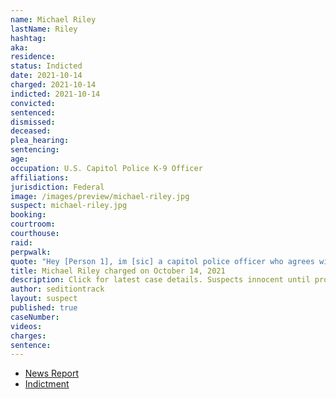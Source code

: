 ```yaml
---
name: Michael Riley
lastName: Riley
hashtag:
aka:
residence:
status: Indicted
date: 2021-10-14
charged: 2021-10-14
indicted: 2021-10-14
convicted:
sentenced:
dismissed:
deceased:
plea_hearing:
sentencing:
age:
occupation: U.S. Capitol Police K-9 Officer
affiliations:
jurisdiction: Federal
image: /images/preview/michael-riley.jpg
suspect: michael-riley.jpg
booking:
courtroom:
courthouse:
raid:
perpwalk:
quote: "Hey [Person 1], im [sic] a capitol police officer who agrees with your political stance. Take down the part about being in the building they are currently investigating and everyone who was in the building is going to be charged. Just looking out!"
title: Michael Riley charged on October 14, 2021
description: Click for latest case details. Suspects innocent until proven guilty.
author: seditiontrack
layout: suspect
published: true
caseNumber:
videos:
charges:
sentence:
---
```


- [News Report](https://www.nbcnews.com/politics/politics-news/capitol-police-officer-charged-helping-hide-jan-6-rioter-s-n1281654)
- [Indictment](https://s3.documentcloud.org/documents/21085728/10-14-21-us-v-michael-riley-indictment.pdf)
